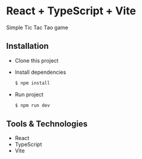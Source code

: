 # React + TypeScript + Vite
Simple Tic Tac Tao game

## Installation

- Clone this project

- Install dependencies
  ```bash
  $ npm install
  ```

- Run project
  ```bash
  $ npm run dev
  ```

## Tools & Technologies
- React
- TypeScript
- Vite
